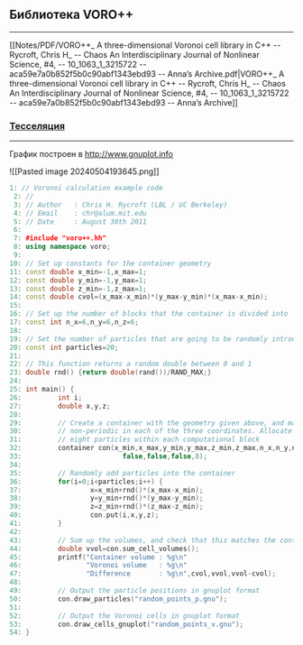 ## Библиотека VORO++
---
[[Notes/PDF/VORO++_ A three-dimensional Voronoi cell library in C++ -- Rycroft, Chris H_ -- Chaos An Interdisciplinary Journal of Nonlinear Science, #4, -- 10_1063_1_3215722 -- aca59e7a0b852f5b0c90abf1343ebd93 -- Anna’s Archive.pdf|VORO++_ A three-dimensional Voronoi cell library in C++ -- Rycroft, Chris H_ -- Chaos An Interdisciplinary Journal of Nonlinear Science, #4, -- 10_1063_1_3215722 -- aca59e7a0b852f5b0c90abf1343ebd93 -- Anna’s Archive]]

### [Тесселяция](https://math.lbl.gov/voro++/examples/random_points/)
---
График построен в http://www.gnuplot.info

![[Pasted image 20240504193645.png]]
```cpp
1: // Voronoi calculation example code
 2: //
 3: // Author   : Chris H. Rycroft (LBL / UC Berkeley)
 4: // Email    : chr@alum.mit.edu
 5: // Date     : August 30th 2011
 6: 
 7: #include "voro++.hh"
 8: using namespace voro;
 9: 
10: // Set up constants for the container geometry
11: const double x_min=-1,x_max=1;
12: const double y_min=-1,y_max=1;
13: const double z_min=-1,z_max=1;
14: const double cvol=(x_max-x_min)*(y_max-y_min)*(x_max-x_min);
15: 
16: // Set up the number of blocks that the container is divided into
17: const int n_x=6,n_y=6,n_z=6;
18: 
19: // Set the number of particles that are going to be randomly introduced
20: const int particles=20;
21: 
22: // This function returns a random double between 0 and 1
23: double rnd() {return double(rand())/RAND_MAX;}
24: 
25: int main() {
26:         int i;
27:         double x,y,z;
28: 
29:         // Create a container with the geometry given above, and make it
30:         // non-periodic in each of the three coordinates. Allocate space for
31:         // eight particles within each computational block
32:         container con(x_min,x_max,y_min,y_max,z_min,z_max,n_x,n_y,n_z,
33:                         false,false,false,8);
34: 
35:         // Randomly add particles into the container
36:         for(i=0;i<particles;i++) {
37:                 x=x_min+rnd()*(x_max-x_min);
38:                 y=y_min+rnd()*(y_max-y_min);
39:                 z=z_min+rnd()*(z_max-z_min);
40:                 con.put(i,x,y,z);
41:         }
42: 
43:         // Sum up the volumes, and check that this matches the container volume
44:         double vvol=con.sum_cell_volumes();
45:         printf("Container volume : %g\n"
46:                "Voronoi volume   : %g\n"
47:                "Difference       : %g\n",cvol,vvol,vvol-cvol);
48: 
49:         // Output the particle positions in gnuplot format
50:         con.draw_particles("random_points_p.gnu");
51: 
52:         // Output the Voronoi cells in gnuplot format
53:         con.draw_cells_gnuplot("random_points_v.gnu");
54: }

```

